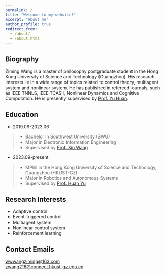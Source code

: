 ```yaml
---
permalink: /
title: "Welcome to my website!"
excerpt: "About me"
author_profile: true
redirect_from: 
  - /about/
  - /about.html
---
```



Biography
------
Ziming Wang is a master of philosophy postgraduate student in the Hong Kong University of Science and Technology (Guangzhou). His research interests lie in a wide range of topics related to control theory, multiagent system and nonlinear system. He has published in refereed journals, such as IEEE TNNLS, IEEE TCASII, Nonlinear Dynamics and Cognitive Computation. He is presently supervised by [Prof. Yu Huan](https://amslab.org/).

Education
------
- 2019.09-2023.06  
>- Bachelor in Southwest University (SWU)   
>- Major in Electronic Information Engineering
>- Supervised by [Prof. Xin Wang](http://ceie.swu.edu.cn/info/1114/4001.htm)
- 2023.09-present  
>- MPhil in the Hong Kong University of Science and Technology, Guangzhou (HKUST-GZ)
>- Major in Robotics and Autonomous Systems
>- Supervised by [Prof. Huan Yu](https://amslab.org/)

Research Interests
------
- Adaptive control
- Event-triggered control
- Multiagent system
- Nonlinear control system
- Reinforcement learning

Contact Emails
------
wwwangziming@163.com  
zwang216@connect.hkust-gz.edu.cn
